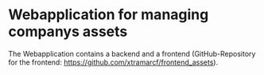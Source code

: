 # Webapplication for managing companys assets
The Webapplication contains a backend and a frontend (GitHub-Repository for the frontend: https://github.com/xtramarcf/frontend_assets).
